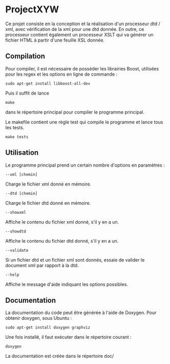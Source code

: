 # ProjectXYW
Ce projet consiste en la conception et la réalisation d'un processeur dtd / xml,
avec vérification de la xml pour une dtd donnée. En outre, ce processeur contient
également un processeur XSLT qui va générer un fichier HTML à partir d'une feuille
XSL donnée.

## Compilation
Pour compiler, il est nécessaire de posséder les librairies Boost, utilisées pour
les regex et les options en ligne de commande :

	sudo apt-get install libboost-all-dev

Puis il suffit de lance

	make

dans le répertoire principal pour compiler le programme principal.

Le makefile contient une règle test qui compile le programme et lance tous les tests.

	make tests

## Utilisation
Le programme principal prend un certain nombre d'options en paramètres :

	--xml [chemin]
Charge le fichier xml donné en mémoire.

	--dtd [chemin]
Charge le fichier dtd donné en mémoire.

	--showxml
Affiche le contenu du fichier xml donné, s'il y en a un.

	--showdtd
Affiche le contenu du fichier dtd donné, s'il y en a un.

	--validate
Si un fichier dtd et un fichier xml sont donnés, essaie de valider le document xml par rapport à la dtd.

	--help
Affiche le message d'aide indiquant les options possibles.

## Documentation
La documentation du code peut être générée à l'aide de Doxygen.
Pour obtenir doxygen, sous Ubuntu :

	sudo apt-get install doxygen graphviz

Une fois installé, il faut exécuter dans le répertoire courant :

	doxygen

La documentation est créée dans le répertoire doc/
